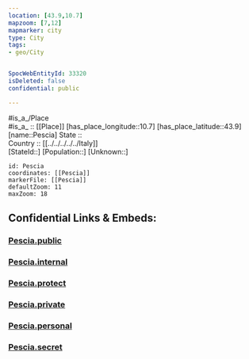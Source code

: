 ```yaml
---
location: [43.9,10.7] 
mapzoom: [7,12] 
mapmarker: city 
type: City
tags:
- geo/City


SpocWebEntityId: 33320
isDeleted: false
confidential: public

---
```

#is_a_/Place  
#is_a_ :: [[Place]] 
[has_place_longitude::10.7] 
[has_place_latitude::43.9] 
[name::Pescia] 
State ::  
Country :: [[../../../../../Italy]]  
[StateId::] 
[Population::] 
[Unknown::] 


```leaflet
id: Pescia
coordinates: [[Pescia]] 
markerFile: [[Pescia]] 
defaultZoom: 11 
maxZoom: 18
```


## Confidential Links & Embeds: 

### [Pescia.public](/_public/\Earth\Continent\Europe\Europe~South\Italy\regions~Italy\Tuscany\Pistoia.Province\CityPescia.public.md) 

### [Pescia.internal](/_internal/\Earth\Continent\Europe\Europe~South\Italy\regions~Italy\Tuscany\Pistoia.Province\CityPescia.internal.md) 

### [Pescia.protect](/_protect/\Earth\Continent\Europe\Europe~South\Italy\regions~Italy\Tuscany\Pistoia.Province\CityPescia.protect.md) 

### [Pescia.private](/_private/\Earth\Continent\Europe\Europe~South\Italy\regions~Italy\Tuscany\Pistoia.Province\CityPescia.private.md) 

### [Pescia.personal](/_personal/\Earth\Continent\Europe\Europe~South\Italy\regions~Italy\Tuscany\Pistoia.Province\CityPescia.personal.md) 

### [Pescia.secret](/_secret/\Earth\Continent\Europe\Europe~South\Italy\regions~Italy\Tuscany\Pistoia.Province\CityPescia.secret.md)


